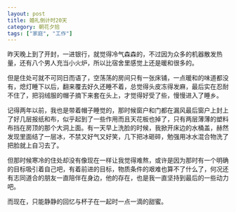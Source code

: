 ```yaml
---
layout: post
title: 婚礼倒计时20天
category: 朝花夕拾
tags: ["家庭", "工作"]
---
```


昨天晚上到了开封，一进银行，就觉得冷气森森的，不过因为众多的机器散发热量，还有八个男人充当小火炉，所以比宿舍里感觉上还是暖和很多的。
        
但是住处可就不可同日而语了，空荡荡的房间只有一张床铺，一点暖和的味道都没有，熄灯睡下以后，翻来覆去好久还睡不着，总觉得头皮冻得发麻，最后实在忍耐不住了，把羽绒服的帽子摘下来套在头上，才觉得好受了些，慢慢进入了睡乡。
        
记得两年以前，我也是带着帽子睡觉的，那时候窗户和门都在漏风最后窗户上封上了好几层报纸和布，似乎起到了一些作用而且天花板也掉了，只有两层薄薄的塑料布挡在房顶的那个大洞上面。有一天早上洗脸的时候，我掀开床边的水桶盖，赫然发现里面结了一层冰，不禁又好气又好笑，几下把冰砸碎，勉强用冰水混合物洗了把脸就上自习去了。
        
但那时候寒冷的住处却没有像现在一样让我觉得难熬，或许是因为那时有一个明确的目标吸引着自己吧，有着前进的目标，物质条件的艰难也算不了什么了，何况还有志同道合的朋友一直陪伴在身边，他的存在，也是我一直坚持到最后的一些动力吧。
        
而现在，只能静静的回忆与杯子在一起时一点一滴的甜蜜。